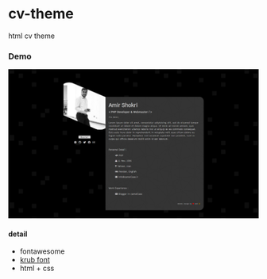 # cv-theme
html cv theme

### Demo
![cv theme demo](https://github.com/amirshnll/cv-theme/raw/master/demo.png)

#### detail
* fontawesome
* [krub font](https://github.com/amirshnll/krub-font-css)
* html + css
